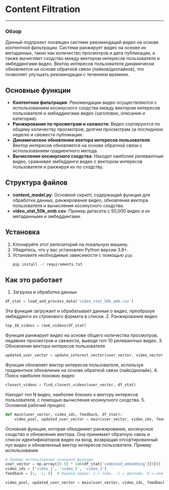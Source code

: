 # Content Filtration
---
### Обзор

Данный подпроект посвящен системе рекомендаций видео на основе контентной фильтрации. Система ранжирует видео на основе их метаданных, таких как количество просмотров и дата публикации, а также вычисляет сходство между вектором интересов пользователя и эмбеддингами видео. Вектор интересов пользователя динамически обновляется на основе обратной связи (лайков/дизлайков), что позволяет улучшать рекомендации с течением времени.

## Основные функции

- **Контентная фильтрация**: Рекомендации видео осуществляются с использованием косинусного сходства между вектором интересов пользователя и эмбеддингами видео (заголовок, описание и категория).
- **Ранжирование по просмотрам и свежести**: Видео сортируются по общему количеству просмотров, долгим просмотрам за последнюю неделю и свежести публикации.
- **Динамическое обновление вектора интересов пользователя**: Вектор интересов обновляется на основе обратной связи с использованием градиентного метода.
- **Вычисление косинусного сходства**: Находит наиболее релевантные видео, сравнивая эмбеддинги видео с вектором интересов пользователя и ранжируя их по сходству.

## Структура файлов

- **content_model.py**: Основной скрипт, содержащий функции для обработки данных, ранжирования видео, обновления вектора пользователя и вычисления косинусного сходства.
- **video_stat_50k_emb.csv**: Пример датасета с 50,000 видео и их метаданными и эмбеддингами.

## Установка

1. Клонируйте этот репозиторий на локальную машину.
2. Убедитесь, что у вас установлен Python версии 3.8+.
3. Установите необходимые зависимости с помощью `pip`:
   ```bash
   pip install -r requirements.txt
   ```

## Как это работает
1. Загрузка и обработка данных

```python
df_stat = load_and_process_data('video_stat_50k_emb.csv')
```

Эта функция загружает и обрабатывает данные о видео, преобразуя эмбеддинги из строкового формата в списки.
2. Ранжирование видео

```python
top_10_videos = rank_videos(df_stat)
```

Функция ранжирует видео на основе общего количества просмотров, недавних просмотров и свежести, выводя топ-10 релевантных видео.
3. Обновление вектора интересов пользователя

```python
updated_user_vector = update_interest_vector(user_vector, video_vector, feedback)
```

Функция обновляет вектор интересов пользователя, используя градиентное обновление на основе обратной связи (лайк/дизлайк).
4. Поиск наиболее похожих видео

```python
closest_videos = find_closest_videos(user_vector, df_stat)
```

Находит топ N видео, наиболее близких к вектору интересов пользователя, с помощью вычисления косинусного сходства.
5. Основной рабочий процесс

```python
def main(user_vector, video_ids, feedback, df_stat):
    video_pool, updated_user_vector = main(user_vector, video_ids, feedback, df_stat)
```

Основная функция, которая объединяет ранжирование, косинусное сходство и обновление вектора. Она принимает обратную связь и список идентификаторов видео на вход, возвращая отсортированный пул видео и обновленный вектор интересов пользователя.
Пример использования

```python
# Пример использования основной функции
user_vector = np.array([0.5] * len(df_stat['combined_embedding'][0]))
video_ids = ['video_1', 'video_2', 'video_3']
feedback = [1, -1, 0]  # Оценки видео: 1 = лайк, -1 = дизлайк, 0 = нейтрально

video_pool, updated_user_vector = main(user_vector, video_ids, feedback, df_stat)
```
